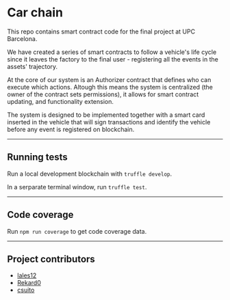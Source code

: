 # Car chain

This repo contains smart contract code for the final project at UPC Barcelona.

We have created a series of smart contracts to follow a vehicle's life cycle since it leaves the factory to the final user - registering all the events in the assets' trajectory.

At the core of our system is an Authorizer contract that defines who can execute which actions. Altough this means the system is centralized (the owner of the contract sets permissions), it allows for smart contract updating, and functionality extension.

The system is designed to be implemented together with a smart card inserted in the vehicle that will sign transactions and identify the vehicle before any event is registered on blockchain.

---

## Running tests

Run a local development blockchain with `truffle develop`.

In a serparate terminal window, run `truffle test`.

---

## Code coverage

Run `npm run coverage` to get code coverage data.

---

## Project contributors

- [lales12](https://github.com/lales12)
- [Rekard0](https://github.com/Rekard0)
- [csuito](https://github.com/csuito)
